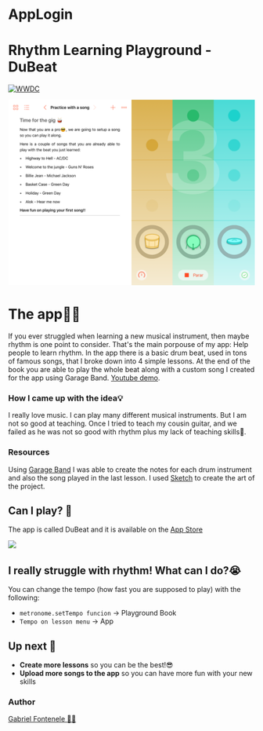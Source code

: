 # AppLogin

# Rhythm Learning Playground - DuBeat

[![WWDC](https://img.shields.io/badge/WWDC%20Scholarship-Winner-4099FF.svg)](https://developer.apple.com/wwdc)

![title](https://github.com/BrunoScheltzke/Rhythm-Learning-Playground/blob/master/IMG_0014.PNG)

# The app👨‍💻
If you ever struggled when learning a new musical instrument, then maybe rhythm is one point to consider. That's the main porpouse of my app: Help people to learn rhythm. In the app there is a basic drum beat, used in tons of famous songs, that I broke down into 4 simple lessons. At the end of the book you are able to play the whole beat along with a custom song I created for the app using Garage Band. [Youtube demo](https://www.youtube.com/watch?v=-_mpH9haHxE&feature=youtu.be).

### How I came up with the idea💡
I really love music. I can play many different musical instruments. But I am not so good at teaching. Once I tried to teach my cousin guitar, and we failed as he was not so good with rhythm plus my lack of teaching skills💩.

### Resources
Using [Garage Band](https://www.apple.com/ca/mac/garageband/) I was able to create the notes for each drum instrument and also the song played in the last lesson. I used [Sketch](https://www.sketchapp.com) to create the art of the project.

## Can I play? 🥁
The app is called DuBeat and it is available on the [App Store](https://itunes.apple.com/br/app/dubeat/id1386900067?l=en...) 

<img src="https://github.com/BrunoScheltzke/Rhythm-Learning-Playground/blob/master/iphoneGif.gif" width="250">

## I really struggle with rhythm! What can I do?😭
You can change the tempo (how fast you are supposed to play) with the following:
* `metronome.setTempo funcion` -> Playground Book
* `Tempo on lesson menu` -> App

## Up next 👊
* **Create more lessons** so you can be the best!😎
* **Upload more songs to the app** so you can have more fun with your new skills

### Author
[Gabriel Fontenele 🙋‍♂️](https://www.linkedin.com/in/gabrielfontenele/)
